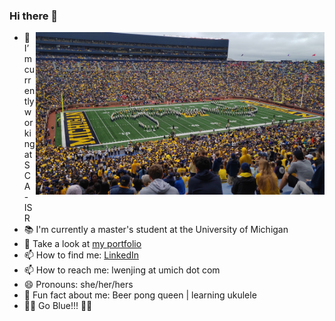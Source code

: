 ### Hi there 👋


<img src="IMG_20190928_133234R_1.jpg" alt="Girl in a jacket" height="260" align="right" style="margin: auto; margin-bottom: 20px;">

- 🔭 I’m currently working at SCA - ISR
- 📚 I'm currently a master's student at the University of Michigan
- 🌱 Take a look at [my portfolio](https://cali-li.github.io/)
- 📫 How to find me: [LinkedIn](https://www.linkedin.com/in/cali-li/)
- 📫 How to reach me: lwenjing at umich dot com
- 😄 Pronouns: she/her/hers
- 👻 Fun fact about me: Beer pong queen | learning ukulele
- 💙💛 Go Blue!!! 💛💙


